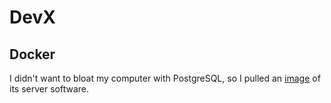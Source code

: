 # DevX
## Docker
I didn't want to bloat my computer with PostgreSQL, so I pulled an [image](https://hub.docker.com/_/postgres) of its server software.
